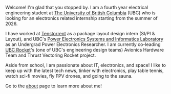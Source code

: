 Welcome! I'm glad that you stopped by. I am a fourth year electrical engineering student at [The University of British Columbia][1] (UBC) who is looking for an electronics related internship starting from the summer of 2026.

I have worked at [Tenstorrent][2] as a package layout design intern (SI/PI & Layout), and UBC's [Power Electronics Systems and Informatics Laboratory][3] as an Undergrad Power Electronics Researcher. I am currently co-leading [UBC Rocket][4]'s (one of UBC's engineering design teams) Avionics Hardware Team and Thrust Vectoring Rocket project.


Aside from school, I am passionate about IT, electronics, and space! I like to keep up with the latest tech news, tinker with electronics, play table tennis, watch sci-fi movies, fly FPV drones, and going to the sauna.

Go to the [about][5] page to learn more about me!

[1]: https://www.ubc.ca/
[2]: https://tenstorrent.com/
[3]: https://pesil.ece.ubc.ca/
[4]: https://www.ubcrocket.com/
[5]: /about